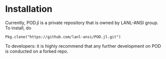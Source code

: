 # Installation

Currently, POD.jl is a private repository that is owned by LANL-ANSI group. To install, do

```
Pkg.clone("https://github.com/lanl-ansi/POD.jl.git")
```

To developers: it is highly recommend that any further development on POD is conducted on a forked repo.
